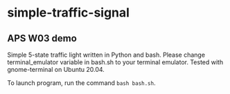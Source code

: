 # simple-traffic-signal
## APS W03 demo

Simple 5-state traffic light written in Python and bash. Please change terminal_emulator variable in bash.sh to your terminal emulator. Tested with gnome-terminal on Ubuntu 20.04.

To launch program, run the command `bash bash.sh`.
